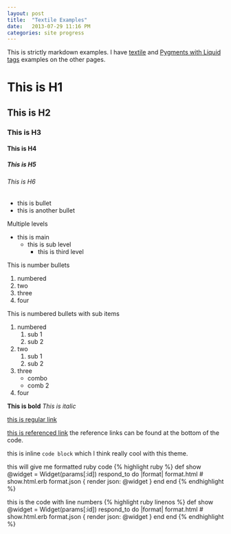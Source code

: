 ```yaml
---
layout: post
title:  "Textile Examples"
date:   2013-07-29 11:16 PM
categories: site progress
---
```


This is strictly markdown examples.
I have [textile][2] and [Pygments with Liquid tags][3] examples on the other pages.

# This is H1
## This is H2
### This is H3
#### This is H4
##### This is H5
###### This is H6


* this is bullet
* this is another bullet


Multiple levels

* this is main
    * this is sub level
        * this is third level



This is number bullets

1. numbered
2. two
3. three
4. four


This is numbered bullets with sub items

1. numbered
    1. sub 1
    2. sub 2
2. two
    1. sub 1
    2. sub 2
3. three
    * combo
    * comb 2
4. four


**This is bold**
*This is italic*

[this is regular link](http://www.google.com)

[this is referenced link][1]
the reference links can be found at the bottom of the code.




this is inline `code block` which I think really cool with this theme.

this will give me formatted ruby code
{% highlight ruby %}
def show
  @widget = Widget(params[:id])
  respond_to do |format|
    format.html # show.html.erb
    format.json { render json: @widget }
  end
end
{% endhighlight %}

this is the code with line numbers
{% highlight ruby linenos %}
def show
  @widget = Widget(params[:id])
  respond_to do |format|
    format.html # show.html.erb
    format.json { render json: @widget }
  end
end
{% endhighlight %}



[1]: http://www.google.com
[2]: http://www.google.com
[3]: http://www.google.com